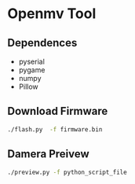 # Openmv Tool
## Dependences
- pyserial
- pygame
- numpy
- Pillow
## Download Firmware
```bash
./flash.py  -f firmware.bin
```
## Damera Preivew
```bash
./preview.py -f python_script_file
```
